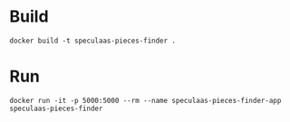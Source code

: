 # Build

    docker build -t speculaas-pieces-finder .
    
# Run

    docker run -it -p 5000:5000 --rm --name speculaas-pieces-finder-app speculaas-pieces-finder
